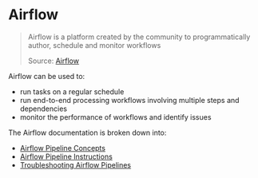 # Airflow

> Airflow is a platform created by the community to programmatically author, schedule and monitor workflows
>
> Source: [Airflow](https://airflow.apache.org)

Airflow can be used to:

- run tasks on a regular schedule
- run end-to-end processing workflows involving multiple steps and dependencies
- monitor the performance of workflows and identify issues

The Airflow documentation is broken down into:

- [Airflow Pipeline Concepts](/data-engineering-tools/airflow/concepts)
- [Airflow Pipeline Instructions](/data-engineering-tools/airflow/instructions)
- [Troubleshooting Airflow Pipelines](/data-engineering-tools/airflow/troubleshooting)
